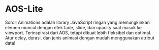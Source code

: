 # AOS-Lite
Scroll Animations adalah library JavaScript ringan yang memungkinkan elemen muncul dengan efek fade, slide, dan opacity saat masuk ke viewport. Terinspirasi dari AOS, tetapi dibuat lebih fleksibel dan optimal. Atur delay, durasi, dan jenis animasi dengan mudah menggunakan atribut data!

